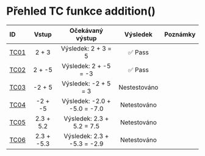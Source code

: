 <!-- Ikony ✅ Pass / ❌ Fail -->
# Přehled TC funkce addition()

|ID                        |Vstup       |Očekávaný výstup|Výsledek|Poznámky|
|:-------------------------|:----------:|:--------------:|:------:|:------:|
|[TC01](test_cases.md#id-případu-tc01)|2 + 3|Výsledek: 2 + 3 = 5|✅ Pass| |
|[TC02](test_cases.md#id-případu-tc02)|2 + -5|Výsledek: 2 + -5 = -3|✅ Pass| |
|[TC03](test_cases.md#id-případu-tc03)|-2 + 5|Výsledek: -2 + 5 = 3|Nestestováno| |
|[TC04](test_cases.md#id-případu-tc04)|-2 + -5|Výsledek: -2.0 + -5.0 = -7.0|Netestováno| |
|[TC05](test_cases.md#id-případu-tc05)|2.3 + 5.2|Výsledek: 2.3 + 5.2 = 7.5|Netestováno| |
|[TC06](test_cases.md#id-případu-tc06)|2.3 + -5.3|Výsledek: 2.3 + -5.3 = -2.9|Netestováno| |